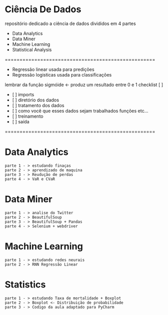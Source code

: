 # Ciência De Dados
repositório dedicado a ciência de dados divididos em 4 partes
    
- Data Analytics
- Data Miner
- Machine Learning
- Statistical Analysis

===================================================
- Regressão linear
    usada para predições
- Regressão logisticas
    usada para classificações

lembrar da função sigmóide <- produz um resultado entre 0 e 1
checklist [  ]
<ul>
<li> [  ] imports </li>
<li> [  ] diretório dos dados </li>
<li> [  ] tratamento dos dados </li>
<li> [  ] como você que esses dados sejam trabalhados funções etc...
 </li>
<li> [  ] treinamento </li>
<li> [  ] saída </li>
</ul>

===================================================



# Data Analytics
    
    parte 1 - > estudando finaças
    parte 2 - > aprendizado de maquina
    parte 3 - > Reudução de perdas
    parte 4 - > VaR e CVaR

# Data Miner
    
    parte 1 - > analise do Twitter
    parte 2 - > BeautifulSoup
    parte 3 - > BeautifulSoup + Pandas
    parte 4 - > Selenium + webdriver

# Machine Learning
    
    parte 1 - > estudando redes neurais
    parte 2 - > RNN Regressão Linear

# Statistics
    
    parte 1 - > estudando Taxa de mortalidade + Boxplot
    parte 2 - > Boxplot <- Distribuição de probabilidade
    parte 3 - > Codigo da aula adaptado para PyCharm


